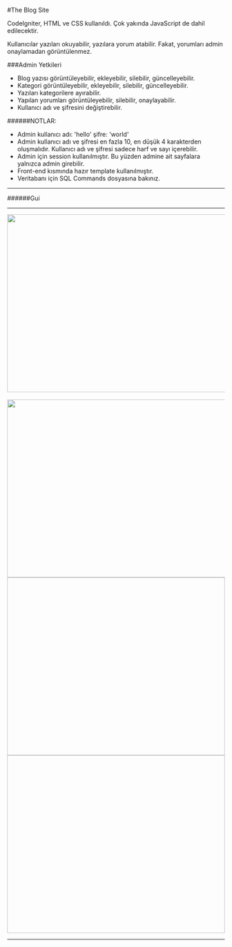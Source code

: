 #The Blog Site

CodeIgniter, HTML ve CSS kullanıldı. Çok yakında JavaScript de dahil edilecektir.

Kullanıcılar yazıları okuyabilir, yazılara yorum atabilir. Fakat, yorumları admin onaylamadan görüntülenmez.

###Admin Yetkileri
* Blog yazısı görüntüleyebilir, ekleyebilir, silebilir, güncelleyebilir.
* Kategori görüntüleyebilir, ekleyebilir, silebilir, güncelleyebilir.
* Yazıları kategorilere ayırabilir.
* Yapılan yorumları görüntüleyebilir, silebilir, onaylayabilir.
* Kullanıcı adı ve şifresini değiştirebilir.

######NOTLAR:
* Admin kullanıcı adı: 'hello' şifre: 'world'
* Admin kullanıcı adı ve şifresi en fazla 10, en düşük 4 karakterden oluşmalıdır. Kullanıcı adı ve şifresi sadece harf ve sayı içerebilir.
* Admin için session kullanılmıştır. Bu yüzden admine ait sayfalara yalnızca admin girebilir.
* Front-end kısmında hazır template kullanılmıştır.
* Veritabanı için SQL Commands dosyasına bakınız. 

---------------------------
######Gui
 
<hr align="center">
<img src="https://github.com/ozgurince/TheBlogSite/blob/master/Photos%20For%20Promotion/adminHomapge.png" height="412" width="850">&nbsp;<br>
<img src="https://github.com/ozgurince/TheBlogSite/blob/master/Photos%20For%20Promotion/userHomepage.png" height="412" width="850"><br>
<img src"https://github.com/ozgurince/TheBlogSite/blob/master/Photos%20For%20Promotion/adminPostCommets.png" height="412" width="850"><br>
<img src"https://github.com/ozgurince/TheBlogSite/blob/master/Photos%20For%20Promotion/postComments.png" height="412" width="850"><br>
<hr>
